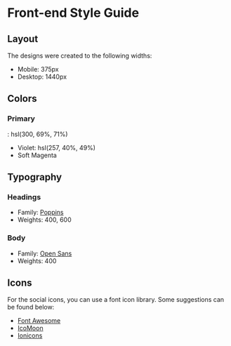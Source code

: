 # Front-end Style Guide

## Layout

The designs were created to the following widths:

- Mobile: 375px
- Desktop: 1440px

## Colors

### Primary

: hsl(300, 69%, 71%)
- Violet: hsl(257, 40%, 49%)
- Soft Magenta
## Typography

### Headings

- Family: [Poppins](https://fonts.google.com/specimen/Poppins)
- Weights: 400, 600

### Body

- Family: [Open Sans](https://fonts.google.com/specimen/Open+Sans)
- Weights: 400

## Icons

For the social icons, you can use a font icon library. Some suggestions can be found below:

- [Font Awesome](https://fontawesome.com/)
- [IcoMoon](https://icomoon.io/)
- [Ionicons](https://ionicons.com/)

